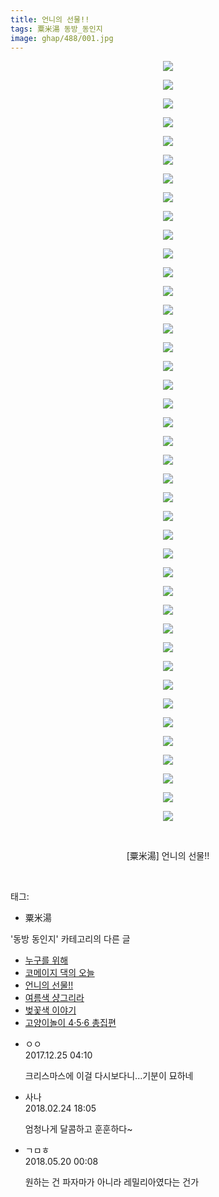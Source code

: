 ```yaml
---
title: 언니의 선물!!
tags: 粟米湯 동방_동인지
image: ghap/488/001.jpg
---
```

<div class="article">
<p style="text-align: center; clear: none; float: none;"><img src="{{ site.nasurl }}/ghap/488/001.jpg"/></p>
<p style="text-align: center; clear: none; float: none;"><img src="{{ site.nasurl }}/ghap/488/002.jpg"/></p>
<p style="text-align: center; clear: none; float: none;"><img src="{{ site.nasurl }}/ghap/488/003.jpg"/></p>
<p style="text-align: center; clear: none; float: none;"><img src="{{ site.nasurl }}/ghap/488/004.jpg"/></p>
<p style="text-align: center; clear: none; float: none;"><img src="{{ site.nasurl }}/ghap/488/005.jpg"/></p>
<p style="text-align: center; clear: none; float: none;"><img src="{{ site.nasurl }}/ghap/488/006.jpg"/></p>
<p style="text-align: center; clear: none; float: none;"><img src="{{ site.nasurl }}/ghap/488/007.jpg"/></p>
<p style="text-align: center; clear: none; float: none;"><img src="{{ site.nasurl }}/ghap/488/008.jpg"/></p>
<p style="text-align: center; clear: none; float: none;"><img src="{{ site.nasurl }}/ghap/488/009.jpg"/></p>
<p style="text-align: center; clear: none; float: none;"><img src="{{ site.nasurl }}/ghap/488/010.jpg"/></p>
<p style="text-align: center; clear: none; float: none;"><img src="{{ site.nasurl }}/ghap/488/011.jpg"/></p>
<p style="text-align: center; clear: none; float: none;"><img src="{{ site.nasurl }}/ghap/488/012.jpg"/></p>
<p style="text-align: center; clear: none; float: none;"><img src="{{ site.nasurl }}/ghap/488/013.jpg"/></p>
<p style="text-align: center; clear: none; float: none;"><img src="{{ site.nasurl }}/ghap/488/014.jpg"/></p>
<p style="text-align: center; clear: none; float: none;"><img src="{{ site.nasurl }}/ghap/488/015.jpg"/></p>
<p style="text-align: center; clear: none; float: none;"><img src="{{ site.nasurl }}/ghap/488/016.jpg"/></p>
<p style="text-align: center; clear: none; float: none;"><img src="{{ site.nasurl }}/ghap/488/017.jpg"/></p>
<p style="text-align: center; clear: none; float: none;"><img src="{{ site.nasurl }}/ghap/488/018.jpg"/></p>
<p style="text-align: center; clear: none; float: none;"><img src="{{ site.nasurl }}/ghap/488/019.jpg"/></p>
<p style="text-align: center; clear: none; float: none;"><img src="{{ site.nasurl }}/ghap/488/020.jpg"/></p>
<p style="text-align: center; clear: none; float: none;"><img src="{{ site.nasurl }}/ghap/488/021.jpg"/></p>
<p style="text-align: center; clear: none; float: none;"><img src="{{ site.nasurl }}/ghap/488/022.jpg"/></p>
<p style="text-align: center; clear: none; float: none;"><img src="{{ site.nasurl }}/ghap/488/023.jpg"/></p>
<p style="text-align: center; clear: none; float: none;"><img src="{{ site.nasurl }}/ghap/488/024.jpg"/></p>
<p style="text-align: center; clear: none; float: none;"><img src="{{ site.nasurl }}/ghap/488/025.jpg"/></p>
<p style="text-align: center; clear: none; float: none;"><img src="{{ site.nasurl }}/ghap/488/026.jpg"/></p>
<p style="text-align: center; clear: none; float: none;"><img src="{{ site.nasurl }}/ghap/488/027.jpg"/></p>
<p style="text-align: center; clear: none; float: none;"><img src="{{ site.nasurl }}/ghap/488/028.jpg"/></p>
<p style="text-align: center; clear: none; float: none;"><img src="{{ site.nasurl }}/ghap/488/029.jpg"/></p>
<p style="text-align: center; clear: none; float: none;"><img src="{{ site.nasurl }}/ghap/488/030.jpg"/></p>
<p style="text-align: center; clear: none; float: none;"><img src="{{ site.nasurl }}/ghap/488/031.jpg"/></p>
<p style="text-align: center; clear: none; float: none;"><img src="{{ site.nasurl }}/ghap/488/032.jpg"/></p>
<p style="text-align: center; clear: none; float: none;"><img src="{{ site.nasurl }}/ghap/488/033.jpg"/></p>
<p style="text-align: center; clear: none; float: none;"><img src="{{ site.nasurl }}/ghap/488/034.jpg"/></p>
<p style="text-align: center; clear: none; float: none;"><img src="{{ site.nasurl }}/ghap/488/035.jpg"/></p>
<p style="text-align: center; clear: none; float: none;"><img src="{{ site.nasurl }}/ghap/488/036.jpg"/></p>
<p style="text-align: center; clear: none; float: none;"><img src="{{ site.nasurl }}/ghap/488/037.jpg"/></p>
<p style="text-align: center; clear: none; float: none;"><img src="{{ site.nasurl }}/ghap/488/038.jpg"/></p>
<p style="text-align: center; clear: none; float: none;"><img src="{{ site.nasurl }}/ghap/488/039.jpg"/></p>
<p style="text-align: center; clear: none; float: none;"><img src="{{ site.nasurl }}/ghap/488/040.jpg"/></p>
<p style="text-align: center; clear: none; float: none;"><img src="{{ site.nasurl }}/ghap/488/041.jpg"/></p>
<p style="text-align: center; clear: none; float: none;"><br/></p>
<p style="text-align: center; clear: none; float: none;">[粟米湯] 언니의 선물!!</p>
<p><br/></p>
</div><div class="tagTrail">
<p>태그: </p>
<ul>
<li>粟米湯</li>
</ul>
</div><div class="another">
<p>'동방 동인지' 카테고리의 다른 글</p>
<ul>
<li><a href="/2016-06-22-ghap_490">누구를 위해</a></li>
<li><a href="/2016-06-22-ghap_489">코메이지 댁의 오늘</a></li>
<li><a href="/2016-06-22-ghap_488">언니의 선물!!</a></li>
<li><a href="/2016-06-22-ghap_487">여름색 샹그리라</a></li>
<li><a href="/2016-06-22-ghap_486">벚꽃색 이야기</a></li>
<li><a href="/2016-06-21-ghap_485">고양이놀이 4·5·6 총집편</a></li>
</ul>
</div><div class="cb_module cb_fluid">
<div class="cb_wrt cb_profile">
<div class="comment">
<ul>
<li class="cb_thumb_off" id="comment15159130">
<div class="cb_comment_area">
<div class="cb_info_area">
<div class="cb_section">
<span class="cb_nick_name">ㅇㅇ</span>
</div>
<div class="cb_section">
<span class="cb_date">2017.12.25 04:10 </span>
</div>
</div>
<div class="cb_dsc_comment">
<p class="cb_dsc">
											크리스마스에 이걸 다시보다니...기분이 묘하네
										</p>
</div>
</div></li>
<li class="cb_thumb_off" id="comment15205927">
<div class="cb_comment_area">
<div class="cb_info_area">
<div class="cb_section">
<span class="cb_nick_name">사나</span>
</div>
<div class="cb_section">
<span class="cb_date">2018.02.24 18:05 </span>
</div>
</div>
<div class="cb_dsc_comment">
<p class="cb_dsc">
											엄청나게 달콤하고 훈훈하다~
										</p>
</div>
</div></li>
<li class="cb_thumb_off" id="comment15258884">
<div class="cb_comment_area">
<div class="cb_info_area">
<div class="cb_section">
<span class="cb_nick_name">ㄱㅁㅎ</span>
</div>
<div class="cb_section">
<span class="cb_date">2018.05.20 00:08 </span>
</div>
</div>
<div class="cb_dsc_comment">
<p class="cb_dsc">
											원하는 건 파자마가 아니라 레밀리아였다는 건가
										</p>
</div>
</div></li>
</ul>
</div>
</div><!-- commentList close -->
</div>